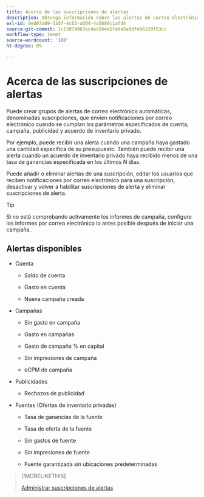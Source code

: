 ```yaml
---
title: Acerca de las suscripciones de alertas
description: Obtenga información sobre las alertas de correo electrónico automáticas.
exl-id: 9ed07a89-5a5f-4c63-a504-4a5680c1afd4
source-git-commit: 1c13874967ec4ad264e5fa6a5e0dfeb6120f53cc
workflow-type: tm+mt
source-wordcount: '180'
ht-degree: 0%

---
```


# Acerca de las suscripciones de alertas

Puede crear grupos de alertas de correo electrónico automáticas, denominadas suscripciones, que envíen notificaciones por correo electrónico cuando se cumplan los parámetros especificados de cuenta, campaña, publicidad y acuerdo de inventario privado.

Por ejemplo, puede recibir una alerta cuando una campaña haya gastado una cantidad específica de su presupuesto. También puede recibir una alerta cuando un acuerdo de inventario privado haya recibido menos de una tasa de ganancias especificada en los últimos N días.

Puede añadir o eliminar alertas de una suscripción, editar los usuarios que reciben notificaciones por correo electrónico para una suscripción, desactivar y volver a habilitar suscripciones de alerta y eliminar suscripciones de alerta.

>[!TIP]
>
> Si no está comprobando activamente los informes de campaña, configure los informes por correo electrónico lo antes posible después de iniciar una campaña.

## Alertas disponibles

* Cuenta

   * Saldo de cuenta

   * Gasto en cuenta

   * Nueva campaña creada

* Campañas

   * Sin gasto en campaña

   * Gasto en campañas

   * Gasto de campaña % en capital

   * Sin impresiones de campaña

   * eCPM de campaña

* Publicidades

   * Rechazos de publicidad

* Fuentes (Ofertas de inventario privadas)

   * Tasa de ganancias de la fuente

   * Tasa de oferta de la fuente

   * Sin gastos de fuente

   * Sin impresiones de fuente

   * Fuente garantizada sin ubicaciones predeterminadas

>[!MORELIKETHIS]
>
>[Administrar suscripciones de alertas](alerts-manage.md)
